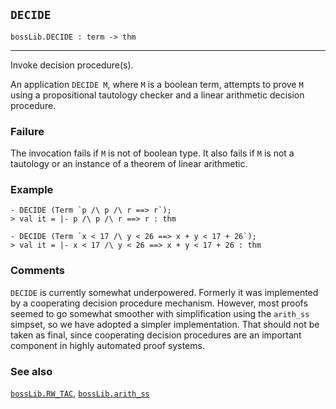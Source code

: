 ## `DECIDE`

``` hol4
bossLib.DECIDE : term -> thm
```

------------------------------------------------------------------------

Invoke decision procedure(s).

An application `DECIDE M`, where `M` is a boolean term, attempts to
prove `M` using a propositional tautology checker and a linear
arithmetic decision procedure.

### Failure

The invocation fails if `M` is not of boolean type. It also fails if `M`
is not a tautology or an instance of a theorem of linear arithmetic.

### Example

``` hol4
- DECIDE (Term `p /\ p /\ r ==> r`);
> val it = |- p /\ p /\ r ==> r : thm

- DECIDE (Term `x < 17 /\ y < 26 ==> x + y < 17 + 26`);
> val it = |- x < 17 /\ y < 26 ==> x + y < 17 + 26 : thm
```

### Comments

`DECIDE` is currently somewhat underpowered. Formerly it was implemented
by a cooperating decision procedure mechanism. However, most proofs
seemed to go somewhat smoother with simplification using the `arith_ss`
simpset, so we have adopted a simpler implementation. That should not be
taken as final, since cooperating decision procedures are an important
component in highly automated proof systems.

### See also

[`bossLib.RW_TAC`](#bossLib.RW_TAC),
[`bossLib.arith_ss`](#bossLib.arith_ss)
